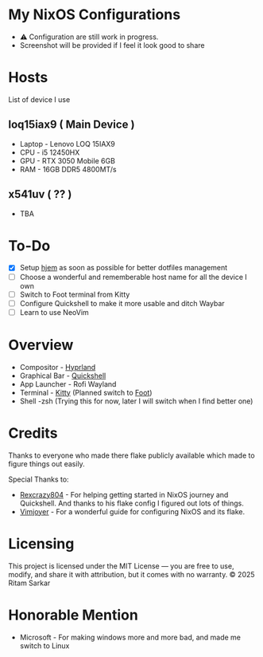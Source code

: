 # My NixOS Configurations
- ⚠️ Configuration are still work in progress.
- Screenshot will be provided if I feel it look good to share

# Hosts
List of device I use
## loq15iax9 ( Main Device )
- Laptop - Lenovo LOQ 15IAX9
- CPU - i5 12450HX
- GPU - RTX 3050 Mobile 6GB
- RAM - 16GB DDR5 4800MT/s
## x541uv ( ?? )
- TBA

# To-Do
- [x] Setup [hjem](https://github.com/feel-co/hjem) as soon as possible for better dotfiles management
- [ ] Choose a wonderful and rememberable host name for all the device I own
- [ ] Switch to Foot terminal from Kitty
- [ ] Configure Quickshell to make it more usable and ditch Waybar
- [ ] Learn to use NeoVim

# Overview
- Compositor - [Hyprland](https://hypr.land/)
- Graphical Bar - [Quickshell](https://quickshell.outfoxxed.me/)
- App Launcher - Rofi Wayland
- Terminal - [Kitty](https://sw.kovidgoyal.net/kitty/) (Planned switch to [Foot](https://codeberg.org/dnkl/foot))
- Shell -zsh (Trying this for now, later I will switch when I find better one)

# Credits
Thanks to everyone who made there flake publicly available which made to figure things out easily.

Special Thanks to:
- [Rexcrazy804](https://github.com/Rexcrazy804) - For helping getting started in NixOS journey and Quickshell. And thanks to his flake config I figured out lots of things.
- [Vimjoyer](https://youtube.com/@vimjoyer) - For a wonderful guide for configuring NixOS and its flake.

# Licensing
This project is licensed under the MIT License — you are free to use, modify, and share it with attribution, but it comes with no warranty. © 2025 Ritam Sarkar

# Honorable Mention
- Microsoft - For making windows more and more bad, and made me switch to Linux